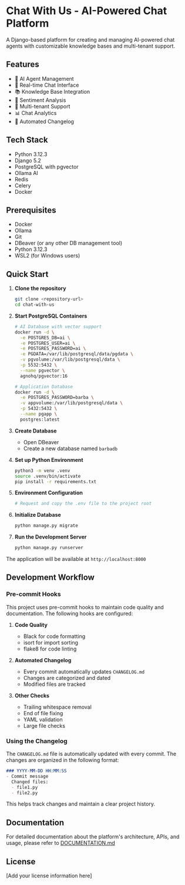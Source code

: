 # Chat With Us - AI-Powered Chat Platform

A Django-based platform for creating and managing AI-powered chat agents with customizable knowledge bases and multi-tenant support.

## Features

- 🤖 AI Agent Management
- 💬 Real-time Chat Interface
- 📚 Knowledge Base Integration
- 🎯 Sentiment Analysis
- 👥 Multi-tenant Support
- 📊 Chat Analytics
- 📝 Automated Changelog

## Tech Stack

- Python 3.12.3
- Django 5.2
- PostgreSQL with pgvector
- Ollama AI
- Redis
- Celery
- Docker

## Prerequisites

- Docker
- Ollama
- Git
- DBeaver (or any other DB management tool)
- Python 3.12.3
- WSL2 (for Windows users)

## Quick Start

1. **Clone the repository**
   ```bash
   git clone <repository-url>
   cd chat-with-us
   ```

2. **Start PostgreSQL Containers**
   ```bash
   # AI Database with vector support
   docker run -d \
     -e POSTGRES_DB=ai \
     -e POSTGRES_USER=ai \
     -e POSTGRES_PASSWORD=ai \
     -e PGDATA=/var/lib/postgresql/data/pgdata \
     -v pgvolume:/var/lib/postgresql/data \
     -p 5532:5432 \
     --name pgvector \
     agnohq/pgvector:16

   # Application Database
   docker run -d \
     -e POSTGRES_PASSWORD=barba \
     -v appvolume:/var/lib/postgresql/data \
     -p 5432:5432 \
     --name pgapp \
     postgres:latest
   ```

3. **Create Database**
   - Open DBeaver
   - Create a new database named `barbadb`

4. **Set up Python Environment**
   ```bash
   python3 -m venv .venv
   source .venv/bin/activate
   pip install -r requirements.txt
   ```

5. **Environment Configuration**
   ```bash
   # Request and copy the .env file to the project root
   ```

6. **Initialize Database**
   ```bash
   python manage.py migrate
   ```

7. **Run the Development Server**
   ```bash
   python manage.py runserver
   ```

The application will be available at `http://localhost:8000`

## Development Workflow

### Pre-commit Hooks

This project uses pre-commit hooks to maintain code quality and documentation. The following hooks are configured:

1. **Code Quality**
   - Black for code formatting
   - isort for import sorting
   - flake8 for code linting

2. **Automated Changelog**
   - Every commit automatically updates `CHANGELOG.md`
   - Changes are categorized and dated
   - Modified files are tracked

3. **Other Checks**
   - Trailing whitespace removal
   - End of file fixing
   - YAML validation
   - Large file checks

### Using the Changelog

The `CHANGELOG.md` file is automatically updated with every commit. The changes are organized in the following format:

```markdown
### YYYY-MM-DD HH:MM:SS
- Commit message
  Changed files:
  - file1.py
  - file2.py
```

This helps track changes and maintain a clear project history.

## Documentation

For detailed documentation about the platform's architecture, APIs, and usage, please refer to [DOCUMENTATION.md](DOCUMENTATION.md)

## License

[Add your license information here]
